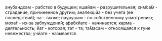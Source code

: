 анубандхам - рабство в будущем; кшайам - разрушительная; хим̇са̄м - страдание, причиненное другим; анапекшйа - без учета (ее последствий); ча - также; паурушам - по собственному усмотрению; моха̄т - из-за заблуждений; а̄рабхйате - начинается; карма - деятельность; йат - которая; тат - та; та̄масам - относящаяся к гуне невежества; учйате - называется.
